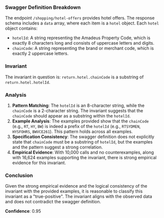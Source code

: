 ### Swagger Definition Breakdown

The endpoint `/shopping/hotel-offers` provides hotel offers. The response schema includes a `data` array, where each item is a `hotel` object. Each `hotel` object contains:
- `hotelId`: A string representing the Amadeus Property Code, which is exactly 8 characters long and consists of uppercase letters and digits.
- `chainCode`: A string representing the brand or merchant code, which is exactly 2 uppercase letters.

### Invariant

The invariant in question is: `return.hotel.chainCode` is a substring of `return.hotel.hotelId`.

### Analysis

1. **Pattern Matching**: The `hotelId` is an 8-character string, while the `chainCode` is a 2-character string. The invariant suggests that the `chainCode` should appear as a substring within the `hotelId`.
2. **Example Analysis**: The examples provided show that the `chainCode` (e.g., `RT`, `HY`, `BW`) is indeed a prefix of the `hotelId` (e.g., `RTSYDMEN`, `HYSFOHRS`, `BWVCE261`). This pattern holds across all examples.
3. **Specification Consistency**: The swagger definition does not explicitly state that `chainCode` must be a substring of `hotelId`, but the examples and the pattern suggest a strong correlation.
4. **Empirical Evidence**: With 10,000 calls and no counterexamples, along with 16,624 examples supporting the invariant, there is strong empirical evidence for this invariant.

### Conclusion

Given the strong empirical evidence and the logical consistency of the invariant with the provided examples, it is reasonable to classify this invariant as a "true-positive". The invariant aligns with the observed data and does not contradict the swagger definition.

**Confidence**: 0.95
